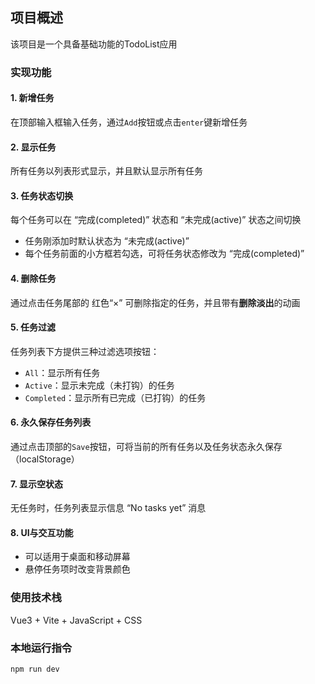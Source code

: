 ## 项目概述

该项目是一个具备基础功能的TodoList应用

### 实现功能

#### 1. 新增任务

在顶部输入框输入任务，通过`Add`按钮或点击`enter`键新增任务

#### 2. 显示任务

所有任务以列表形式显示，并且默认显示所有任务

#### 3. 任务状态切换

每个任务可以在 “完成(completed)” 状态和 “未完成(active)” 状态之间切换

- 任务刚添加时默认状态为 “未完成(active)”
- 每个任务前面的小方框若勾选，可将任务状态修改为 “完成(completed)”

#### 4. 删除任务

通过点击任务尾部的 红色“×” 可删除指定的任务，并且带有**删除淡出**的动画

#### 5. 任务过滤

任务列表下方提供三种过滤选项按钮：

- `All`：显示所有任务
- `Active`：显示未完成（未打钩）的任务
- `Completed`：显示所有已完成（已打钩）的任务

#### 6. 永久保存任务列表

通过点击顶部的`Save`按钮，可将当前的所有任务以及任务状态永久保存（localStorage）

#### 7. 显示空状态

无任务时，任务列表显示信息 “No tasks yet” 消息

#### 8. UI与交互功能

- 可以适用于桌面和移动屏幕
- 悬停任务项时改变背景颜色

### 使用技术栈

Vue3 + Vite + JavaScript + CSS

### 本地运行指令

`npm run dev`
